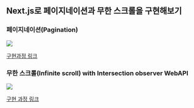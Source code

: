 ## Next.js로 페이지네이션과 무한 스크롤을 구현해보기

### 페이지네이션(Pagination)

![](https://blog.kakaocdn.net/dn/yG6H5/btsmUvD0hIY/gNGTo0qljsDX3dlZ3FWhy1/img.gif)

[구현과정 링크](https://g4daclom.tistory.com/197)

### 무한 스크롤(Infinite scroll) with Intersection observer WebAPI

![](https://blog.kakaocdn.net/dn/bhRwxT/btsnFEAgzs0/cz0qDinblZ8GCDZA5D1TvK/img.gif)

[구현 과정 링크](https://g4daclom.tistory.com/200)

